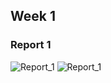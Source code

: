 ## Week 1
### Report 1
![Report_1](https://chaowen123.github.io/cse15L-lab-report-FA23/ces15l_week1_report/report1-0.png)
![Report_1](https://chaowen123.github.io/cse15L-lab-report-FA23/ces15l_week1_report/report1-1.png)
